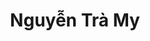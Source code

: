 ---
layout: album_gallery
resource: instagram
title: "Nguyễn Trà My"
description: "Instagram albums of Nguyễn Trà My</br>. Username: teamy_99"
active: gallery
images:
- image_path: /teamy_99/0/20220307_143428_275376633_143505651484440_2430499840087623605_n.jpg
  gallery-folder: /gallery/teamy_99/0/
  gallery-name: 0
  gallery-date: March 2025
- image_path: /teamy_99/1/20210804_201554_230197787_356260525944885_6857012722651490101_n.jpg
  gallery-folder: /gallery/teamy_99/1/
  gallery-name: 1
  gallery-date: March 2025
- image_path: /teamy_99/1+/20220215_155540_273991148_481206370405166_9186863967761189398_n.jpg
  gallery-folder: /gallery/teamy_99/1+/
  gallery-name: 1+
  gallery-date: March 2025
- image_path: /teamy_99/2/20210709_173801_212077007_924160974811635_985678005766905475_n.jpg
  gallery-folder: /gallery/teamy_99/2/
  gallery-name: 2
  gallery-date: March 2025
- image_path: /teamy_99/2+/20210801_172908_227922792_921035871785929_2566724827354120780_n.jpg
  gallery-folder: /gallery/teamy_99/2+/
  gallery-name: 2+
  gallery-date: March 2025
- image_path: /teamy_99/7/20231107_150642_400436572_18376085572065911_8955639951754228153_n.jpg
  gallery-folder: /gallery/teamy_99/7/
  gallery-name: 7
  gallery-date: March 2025
- image_path: /teamy_99/8/20240608_100227_448053424_18415450210065911_5873051831463099490_n.jpg
  gallery-folder: /gallery/teamy_99/8/
  gallery-name: 8
  gallery-date: March 2025
- image_path: /teamy_99/9/20240112_152441_418748544_18387725980065911_387763545897909308_n.jpg
  gallery-folder: /gallery/teamy_99/9/
  gallery-name: 9
  gallery-date: March 2025
---